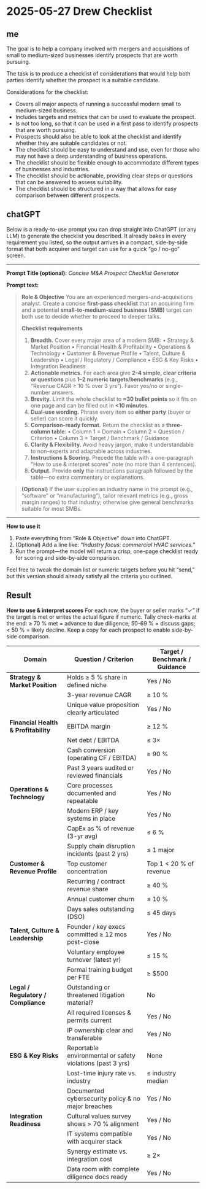# 2025-05-27 Drew Checklist

## me

The goal is to help a company involved with mergers and acquisitions of small to medium-sized businesses identify prospects that are worth pursuing. 

The task is to produce a checklist of considerations that would help both parties identify whether the prospect is a suitable candidate. 

Considerations for the checklist:

* Covers all major aspects of running a successful modern small to medium-sized business. 
* Includes targets and metrics that can be used to evaluate the prospect.
* Is not too long, so that it can be used in a first pass to identify prospects that are worth pursuing.
* Prospects should also be able to look at the checklist and identify whether they are suitable candidates or not. 
* The checklist should be easy to understand and use, even for those who may not have a deep understanding of business operations.
* The checklist should be flexible enough to accommodate different types of businesses and industries.
* The checklist should be actionable, providing clear steps or questions that can be answered to assess suitability.
* The checklist should be structured in a way that allows for easy comparison between different prospects.

## chatGPT

Below is a ready-to-use prompt you can drop straight into ChatGPT (or any LLM) to generate the checklist you described. It already bakes in every requirement you listed, so the output arrives in a compact, side-by-side format that both acquirer and target can use for a quick “go / no-go” screen.

---

**Prompt Title (optional):** *Concise M\&A Prospect Checklist Generator*

**Prompt text:**

> **Role & Objective**
> You are an experienced mergers-and-acquisitions analyst.
> Create a concise **first-pass checklist** that an acquiring firm and a potential **small-to-medium-sized business (SMB)** target can both use to decide whether to proceed to deeper talks.
>
> **Checklist requirements**
>
> 1. **Breadth.** Cover every major area of a modern SMB:
>    • Strategy & Market Position
>    • Financial Health & Profitability
>    • Operations & Technology
>    • Customer & Revenue Profile
>    • Talent, Culture & Leadership
>    • Legal / Regulatory / Compliance
>    • ESG & Key Risks
>    • Integration Readiness
> 2. **Actionable metrics.** For each area give **2–4 simple, clear criteria or questions** plus **1–2 numeric targets/benchmarks** (e.g., “Revenue CAGR ≥ 10 % over 3 yrs”). Favor yes/no or single-number answers.
> 3. **Brevity.** Limit the whole checklist to **≈30 bullet points** so it fits on one page and can be filled out in **<10 minutes**.
> 4. **Dual-use wording.** Phrase every item so **either party** (buyer or seller) can score it quickly.
> 5. **Comparison-ready format.** Return the checklist as a **three-column table**:
>    • Column 1 = Domain
>    • Column 2 = Question / Criterion
>    • Column 3 = Target / Benchmark / Guidance
> 6. **Clarity & Flexibility.** Avoid heavy jargon; make it understandable to non-experts and adaptable across industries.
> 7. **Instructions & Scoring.** Precede the table with a one-paragraph “How to use & interpret scores” note (no more than 4 sentences).
> 8. **Output.** Provide **only** the instructions paragraph followed by the table—no extra commentary or explanations.

> **(Optional)** If the user supplies an industry name in the prompt (e.g., “software” or “manufacturing”), tailor relevant metrics (e.g., gross margin ranges) to that industry; otherwise give general benchmarks suitable for most SMBs.

---

**How to use it**

1. Paste everything from “Role & Objective” down into ChatGPT.
2. (Optional) Add a line like: *“Industry focus: commercial HVAC services.”*
3. Run the prompt—the model will return a crisp, one-page checklist ready for scoring and side-by-side comparison.

Feel free to tweak the domain list or numeric targets before you hit “send,” but this version should already satisfy all the criteria you outlined.

## Result

**How to use & interpret scores**
For each row, the buyer or seller marks “✓” if the target is met or writes the actual figure if numeric. Tally check-marks at the end: ≥ 70 % met = advance to due diligence; 50-69 % = discuss gaps; < 50 % = likely decline. Keep a copy for each prospect to enable side-by-side comparison.

| Domain                               | Question / Criterion                                       | Target / Benchmark / Guidance |
| ------------------------------------ | ---------------------------------------------------------- | ----------------------------- |
| **Strategy & Market Position**       | Holds ≥ 5 % share in defined niche                         | Yes / No                      |
|                                      | 3-year revenue CAGR                                        | ≥ 10 %                        |
|                                      | Unique value proposition clearly articulated               | Yes / No                      |
| **Financial Health & Profitability** | EBITDA margin                                              | ≥ 12 %                        |
|                                      | Net debt / EBITDA                                          | ≤ 3×                          |
|                                      | Cash conversion (operating CF / EBITDA)                    | ≥ 90 %                        |
|                                      | Past 3 years audited or reviewed financials                | Yes / No                      |
| **Operations & Technology**          | Core processes documented and repeatable                   | Yes / No                      |
|                                      | Modern ERP / key systems in place                          | Yes / No                      |
|                                      | CapEx as % of revenue (3-yr avg)                           | ≤ 6 %                         |
|                                      | Supply chain disruption incidents (past 2 yrs)             | ≤ 1 major                     |
| **Customer & Revenue Profile**       | Top customer concentration                                 | Top 1 < 20 % of revenue       |
|                                      | Recurring / contract revenue share                         | ≥ 40 %                        |
|                                      | Annual customer churn                                      | ≤ 10 %                        |
|                                      | Days sales outstanding (DSO)                               | ≤ 45 days                     |
| **Talent, Culture & Leadership**     | Founder / key execs committed ≥ 12 mos post-close          | Yes / No                      |
|                                      | Voluntary employee turnover (latest yr)                    | ≤ 15 %                        |
|                                      | Formal training budget per FTE                             | ≥ \$500                       |
| **Legal / Regulatory / Compliance**  | Outstanding or threatened litigation material?             | No                            |
|                                      | All required licenses & permits current                    | Yes / No                      |
|                                      | IP ownership clear and transferable                        | Yes / No                      |
| **ESG & Key Risks**                  | Reportable environmental or safety violations (past 3 yrs) | None                          |
|                                      | Lost-time injury rate vs. industry                         | ≤ industry median             |
|                                      | Documented cybersecurity policy & no major breaches        | Yes / No                      |
| **Integration Readiness**            | Cultural values survey shows > 70 % alignment              | Yes / No                      |
|                                      | IT systems compatible with acquirer stack                  | Yes / No                      |
|                                      | Synergy estimate vs. integration cost                      | ≥ 2×                          |
|                                      | Data room with complete diligence docs ready               | Yes / No                      |
